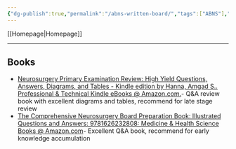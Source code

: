 ```yaml
---
{"dg-publish":true,"permalink":"/abns-written-board/","tags":["ABNS"],"created":"","updated":""}
---
```



[[Homepage\|Homepage]]

---

## Books
- [Neurosurgery Primary Examination Review: High Yield Questions, Answers, Diagrams, and Tables - Kindle edition by Hanna, Amgad S.. Professional & Technical Kindle eBooks @ Amazon.com.](https://www.amazon.com/Neurosurgery-Primary-Examination-Review-Questions-ebook/dp/B07LC48L4V/ref=sr_1_19?crid=2GL4PK63E0XOZ&keywords=neurosurgery+book+exam&qid=1678401396&sprefix=neurosurgery+book+exam%2Caps%2C95&sr=8-19)- Q&A review book with excellent diagrams and tables, recommend for late stage review
- [The Comprehensive Neurosurgery Board Preparation Book: Illustrated Questions and Answers: 9781626232808: Medicine & Health Science Books @ Amazon.com](https://www.amazon.com/Comprehensive-Neurosurgery-Board-Preparation-Book/dp/1626232806/ref=sr_1_fkmr1_2?crid=JTEBG8SGK5JA&keywords=neurosurgery+book+exam+comprehensive&qid=1678401456&sprefix=neurosurgery+book+exam+comprehensive%2Caps%2C97&sr=8-2-fkmr1&ufe=app_do%3Aamzn1.fos.006c50ae-5d4c-4777-9bc0-4513d670b6bc)- Excellent Q&A book, recommend for early knowledge accumulation